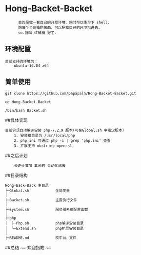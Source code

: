 # Hong-Backet-Backet
~~~
	  目的是做一套自己的开发环境，同时可以练习下 shell.
	  想做个全家桶的东西，可以把我自己的环境包进去.
	  so.就叫 红桶桶 好了.
~~~
## 环境配置
	目前支持的环境为： 
		ubuntu-16.04 x64
		
## 简单使用
~~~
git clone https://github.com/papapalh/Hong-Backet-Backet.git

cd Hong-Backet-Backet

/bin/bash Backet.sh
~~~

##具体实现
~~~
目前实现自动编译安装 php-7.2.9 版本(可在Global.sh 中指定版本)
	1. 安装根目录为 /usr/local/php
	2. php.ini 可通过 php -i | grep 'php.ini' 查看
	3. 扩展支持 mbstring openssl
~~~

##之后计划
~~~
	会逐步增加 其余的 自动化部署
~~~
 
##目录结构

~~~
Hong-Back-Back 主目录
├─Global.sh            全局变量
│
├─Backet.sh            主要执行文件
│
├─System.sh            服务器系统配置函数
│
├─php                  
│  ├─Php.sh            php编译安装目录
│  └─Extend.sh         php扩展安装目录
│
├─README.md            吹牛bi 文件
~~~

##总结
~~
		欢迎指教
~~